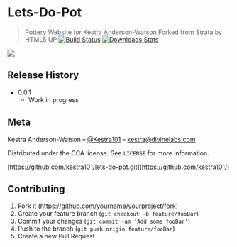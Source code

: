 # Lets-Do-Pot 
> Pottery Website for Kestra Anderson-Watson
> Forked from Strata by HTML5 UP
[![Build Status][travis-image]][travis-url]
[![Downloads Stats][npm-downloads]][npm-url]


![](header.png)


## Release History

* 0.0.1
    * Work in progress

## Meta

Kestra Anderson-Watson – [@Kestra101](https://twitter.com/kestra101) – kestra@divinelabs.com

Distributed under the CCA license. See ``LICENSE`` for more information.

[https://github.com/kestra101/lets-do-pot.git](https://github.com/kestra101/)

## Contributing

1. Fork it (<https://github.com/yourname/yourproject/fork>)
2. Create your feature branch (`git checkout -b feature/fooBar`)
3. Commit your changes (`git commit -am 'Add some fooBar'`)
4. Push to the branch (`git push origin feature/fooBar`)
5. Create a new Pull Request

<!-- Markdown link & img dfn's -->
[npm-image]: https://img.shields.io/npm/v/datadog-metrics.svg?style=flat-square
[npm-url]: https://npmjs.org/package/datadog-metrics
[npm-downloads]: https://img.shields.io/npm/dm/datadog-metrics.svg?style=flat-square
[travis-image]: https://img.shields.io/travis/dbader/node-datadog-metrics/master.svg?style=flat-square
[travis-url]: https://travis-ci.org/dbader/node-datadog-metrics
[wiki]: https://github.com/yourname/yourproject/wiki
